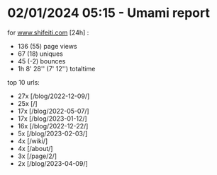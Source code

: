 # 02/01/2024 05:15 - Umami report
for www.shifeiti.com [24h] :

 - 136 (55) page views
 - 67 (18) uniques
 - 45 (-2) bounces
 - 1h 8' 28'' (7' 12'') totaltime


top 10 urls:
 - 27x [/blog/2022-12-09/]
 - 25x [/]
 - 17x [/blog/2022-05-07/]
 - 17x [/blog/2023-01-12/]
 - 16x [/blog/2022-12-22/]
 - 5x [/blog/2023-02-03/]
 - 4x [/wiki/]
 - 4x [/about/]
 - 3x [/page/2/]
 - 2x [/blog/2023-04-09/]



